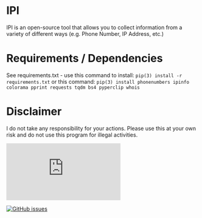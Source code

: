 # IPI
IPI is an open-source tool that allows you to collect information from a variety of different ways (e.g. Phone Number, IP Address, etc.)

# Requirements / Dependencies
See requirements.txt - use this command to install: `pip(3) install -r requirements.txt` or this command: `pip(3) install phonenumbers ipinfo colorama pprint requests tqdm bs4 pyperclip whois`

# Disclaimer
I do not take any responsibility for your actions. Please use this at your own risk and do not use this program for illegal activities.

[![Run on Repl.it](https://repl.it/badge/github/wind2312/IPI.py)](https://repl.it/@wind2312/IPI-Github)

[![GitHub issues](https://img.shields.io/github/issues/wind2312/IPI)](https://github.com/wind2312/IPI/issues)
